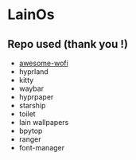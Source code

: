# LainOs

## Repo used (thank you !)
- [awesome-wofi](https://github.com/calthejuggler/awesome-wofi)
- hyprland
- kitty
- waybar
- hyprpaper
- starship
- toilet
- lain wallpapers
- bpytop
- ranger
- font-manager
